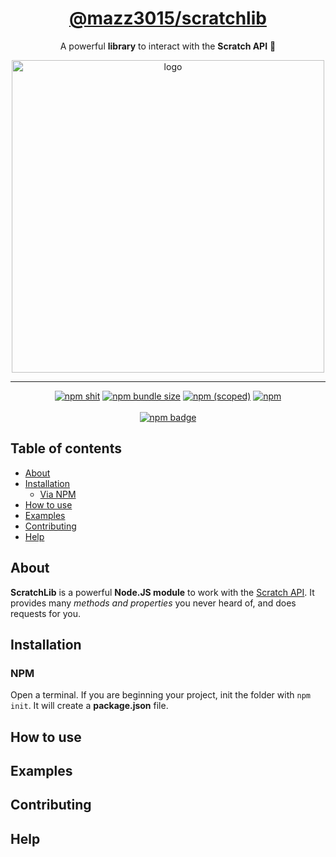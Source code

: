 <div align="center">
    <h1><a href="https://www.npmjs.com/package/@mazz3015/scratchlib">@mazz3015/scratchlib</a></h1>
    <p>A powerful <b>library</b> to interact with the <b>Scratch API</b> 🚀</p>
    <img src="https://user-images.githubusercontent.com/37367577/85211475-ebe72500-b349-11ea-8c8f-943698b58434.png" alt="logo" width="500" />
    <hr />
    <p>
        <a href="https://www.npmjs.com/package/@mazz3015/scratchlib"><img src="https://img.shields.io/npm/v/@mazz3015/scratchlib" alt="npm shit"></a>
        <a href="https://www.npmjs.com/package/@mazz3015/scratchlib"><img src="https://img.shields.io/bundlephobia/min/@mazz3015/scratchlib" alt="npm bundle size"></a>
        <a href="https://www.npmjs.com/package/@mazz3015/scratchlib"><img alt="npm (scoped)" src="https://img.shields.io/npm/v/@mazz3015/scratchlib"></a>
        <a href="https://www.npmjs.com/package/@mazz3015/scratchlib"><img alt="npm" src="https://img.shields.io/npm/dy/@mazz3015/scratchlib"></a>
        <br><br>
        <a href="https://www.npmjs.com/package/@mazz3015/scratchlib"><img alt="npm badge" src="https://nodei.co/npm/@mazz3015/scratchlib.png"></a>
    </p>
</div>

## Table of contents
- [About](#About)
- [Installation](#Installation)
    - [Via NPM](#NPM)
- [How to use](#how-to-use)
- [Examples](#examples)
- [Contributing](#contributing)
- [Help](#help)

## About
**ScratchLib** is a powerful **Node.JS module** to work with the [Scratch API](https://en.scratch-wiki.info/wiki/Scratch_API_(2.0)).
It provides many *methods and properties* you never heard of, and does requests for you.

## Installation
### NPM
Open a terminal. If you are beginning your project, init the folder with ```npm init```.
It will create a **package.json** file.

## How to use

## Examples

## Contributing

## Help
